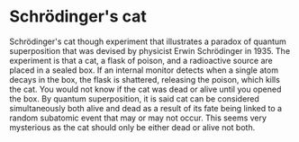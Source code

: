 # **Schrödinger's cat**

Schrödinger's cat  though experiment that illustrates a paradox of quantum superposition that was devised by physicist Erwin Schrödinger in 1935. The experiment is that a cat, a flask of poison, and a radioactive source are placed in a sealed box. If an internal monitor detects when a single atom decays in the box, the flask is shattered, releasing the poison, which kills the cat.  You would not know if the cat was dead or alive until you opened the box. By quantum superposition, it is said cat can be considered simultaneously both alive and dead as a result of its fate being linked to a random subatomic event that may or may not occur. This seems very mysterious as the cat should only be either dead or alive not both.



